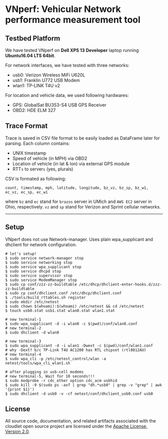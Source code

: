 # VNperf: Vehicular Network performance measurement tool

## Testbed Platform
We have tested VNperf on **Dell XPS 13 Developer** laptop running **Ubuntu16.04
LTS 64bit**. 

For network interfaces, we have tested with three networks:
* usb0: Verizon Wireless MiFi U620L
* usb1: Franklin U772 USB Modem 
* wlan1: TP-LINK T4U v2

For location and vehicle data, we used following hardwares:
* GPS: GlobalSat BU353-S4 USB GPS Receiver
* OBD2: HDE ELM 327 


## Trace Format
Trace is saved in CSV file format to be easily loaded as DataFrame later for
parsing.  Each column contains:
* UNIX timestamp
* Speed of vehicle (in MPH) via OBD2
* Location of vehicle (in lat & lon) via external GPS module
* RTT```s``` to server```s``` (yes, plurals) 

CSV is formated as following:
```
count, timestamp, mph, latitude, longitude, bz_vz, bz_sp, bz_w1, ec_vz, ec_sp, ec_w1
```
where ```bz``` and ```ec``` stand for ```brazos``` server in UMich and ```AWS
EC2``` server in Ohio, respectively.  ```vz``` and ```sp``` stand for Verizon
and Sprint cellular networks.

***

## Setup
VNperf does not use Network-manager. Uses plain wpa_supplicant and dhclient for network configuration.

```
# let's setup! 
$ sudo service network-manager stop
$ sudo service networking stop
$ sudo service wpa_supplicant stop
$ sudo service dhcpd stop
$ sudo service supervisor stop
$ sudo service ModemManager stop
$ sudo cp conf/zzz-zz-buildtable /etc/dhcp/dhclient-enter-hooks.d/zzz-zz-buildtable
$ sudo cp conf/dhclient.conf /etc/dhcp/dhclient.conf
$ ./tools/build_rttables.sh register
$ sudo mkdir /etc/netest
$ sudo chown $(whoami):$(whoami) /etc/netest && cd /etc/netest
$ touch usb0.stat usb1.stat wlan0.stat wlan1.stat
```

```
# new terminal-1
$ sudo wpa_supplicant -d -i wlan0 -c $(pwd)/conf/wlan0.conf
# new terminal-2
$ sudo dhclient -d wlan0

# new terminal-3
$ sudo wpa_supplicant -d -i wlan1 -Dwext -c $(pwd)/conf/wlan1.conf
# why -Dext? b/c TP-Link T4U AC1200 has RTL chipset (rtl8812AU)
# new terminal-4
$ sudo wpa_cli -p /etc/netest_control/wlan -a netest/tools/wpa_cli_wlan1.sh
```

```
# after plugging in usb-cell modems
# new terminal-5, Wait for 10 seconds!!!
$ sudo modprobe -r cdc_ether option cdc_acm usbhid
$ sudo kill -9 $(sudo ps -axf | grep "dh.*usb0" | grep -v "grep" | awk '{print $1}')
$ sudo dhclient -d usb0 -v -cf netest/conf/dhclient_usb0.conf usb0
```

## License
All source code, documentation, and related artifacts associated with the
cloudlet open source project are licensed under the [Apache License, Version
2.0](http://www.apache.org/licenses/LICENSE-2.0.html).
